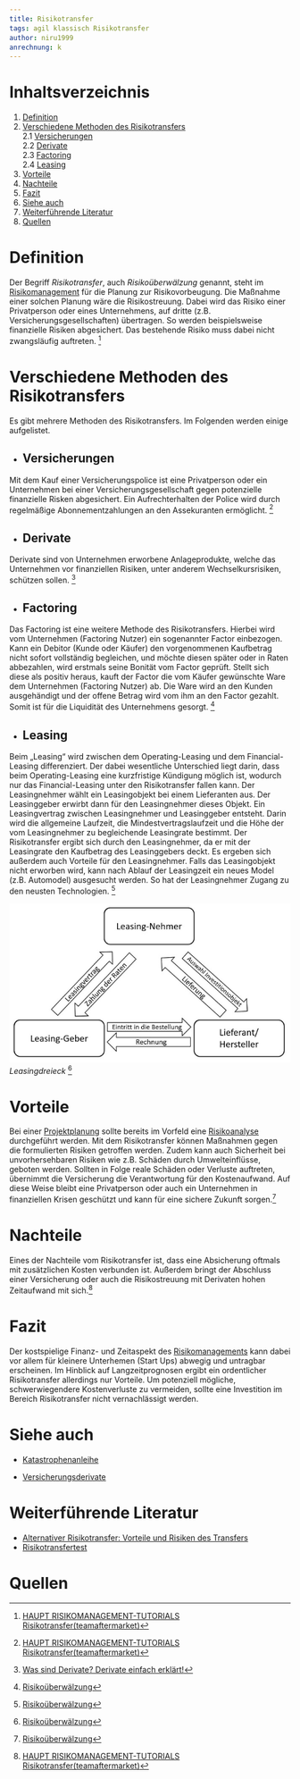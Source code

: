 ```yaml
---
title: Risikotransfer
tags: agil klassisch Risikotransfer
author: niru1999
anrechnung: k
---
```

# Inhaltsverzeichnis
1. [Definition](https://github.com/niru1999/ManagingProjectsSuccessfully.github.io/blob/main/kb/Risikotransfer.md#definition)
2. [Verschiedene Methoden des Risikotransfers](https://github.com/niru1999/ManagingProjectsSuccessfully.github.io/blob/main/kb/Risikotransfer.md#verschiedene-methoden-des-risikotransfers)  
2.1 [Versicherungen](https://github.com/niru1999/ManagingProjectsSuccessfully.github.io/blob/main/kb/Risikotransfer.md#versicherungen)  
2.2 [Derivate](https://github.com/niru1999/ManagingProjectsSuccessfully.github.io/blob/main/kb/Risikotransfer.md#derivate)  
2.3 [Factoring](https://github.com/niru1999/ManagingProjectsSuccessfully.github.io/blob/main/kb/Risikotransfer.md#factoring)  
2.4 [Leasing](https://github.com/niru1999/ManagingProjectsSuccessfully.github.io/blob/main/kb/Risikotransfer.md#leasing)
3. [Vorteile](https://github.com/niru1999/ManagingProjectsSuccessfully.github.io/blob/main/kb/Risikotransfer.md#vorteile)
4. [Nachteile](https://github.com/niru1999/ManagingProjectsSuccessfully.github.io/blob/main/kb/Risikotransfer.md#nachteile)
5. [Fazit](https://github.com/niru1999/ManagingProjectsSuccessfully.github.io/blob/main/kb/Risikotransfer.md#fazit)
6. [Siehe auch](https://github.com/niru1999/ManagingProjectsSuccessfully.github.io/blob/main/kb/Risikotransfer.md#siehe-auch)
7. [Weiterführende Literatur](https://github.com/niru1999/ManagingProjectsSuccessfully.github.io/blob/main/kb/Risikotransfer.md#weiterf%C3%BChrende-literatur)
8. [Quellen](https://github.com/niru1999/ManagingProjectsSuccessfully.github.io/blob/main/kb/Risikotransfer.md#quellen)

# Definition 
Der Begriff *Risikotransfer*, auch *Risikoüberwälzung* genannt, steht im [Risikomanagement](Risikomanagement.md) für die Planung zur Risikovorbeugung. Die Maßnahme einer solchen Planung wäre die Risikostreuung. Dabei wird das Risiko einer Privatperson oder eines Unternehmens, auf dritte (z.B. Versicherungsgesellschaften) übertragen. So werden beispielsweise finanzielle Risiken abgesichert. Das bestehende Risiko muss dabei nicht zwangsläufig auftreten.  [^1]


# Verschiedene Methoden des Risikotransfers
Es gibt mehrere Methoden des Risikotransfers. Im Folgenden werden einige aufgelistet.
* ## Versicherungen
Mit dem Kauf einer Versicherungspolice ist eine Privatperson oder ein Unternehmen bei einer Versicherungsgesellschaft gegen potenzielle finanzielle Risken abgesichert. Ein Aufrechterhalten der Police wird durch regelmäßige Abonnementzahlungen an den Assekuranten ermöglicht. [^1]
* ## Derivate
Derivate sind von Unternehmen erworbene Anlageprodukte, welche das Unternehmen vor finanziellen Risiken, unter anderem Wechselkursrisiken, schützen sollen. [^2]
* ## Factoring
Das Factoring ist eine weitere Methode des Risikotransfers. Hierbei wird vom Unternehmen (Factoring Nutzer) ein sogenannter Factor einbezogen. Kann ein Debitor (Kunde oder Käufer) den vorgenommenen Kaufbetrag nicht sofort vollständig begleichen, und möchte diesen später oder in Raten abbezahlen, wird erstmals seine Bonität vom Factor geprüft. Stellt sich diese als positiv heraus, kauft der Factor die vom Käufer gewünschte Ware dem Unternehmen (Factoring Nutzer) ab. Die Ware wird an den Kunden ausgehändigt und der offene Betrag wird vom ihm an den Factor gezahlt. Somit ist für die Liquidität des Unternehmens gesorgt. [^3]
* ## Leasing 
Beim „Leasing“ wird zwischen dem Operating-Leasing und dem Financial-Leasing differenziert. Der dabei wesentliche Unterschied liegt darin, dass beim Operating-Leasing eine kurzfristige Kündigung möglich ist, wodurch nur das Financial-Leasing unter den Risikotransfer fallen kann. Der Leasingnehmer wählt ein Leasingobjekt bei einem Lieferanten aus. Der Leasinggeber erwirbt dann für den Leasingnehmer dieses Objekt. Ein Leasingvertrag zwischen Leasingnehmer und Leasinggeber entsteht. Darin wird die allgemeine Laufzeit, die Mindestvertragslaufzeit und die Höhe der vom Leasingnehmer zu begleichende Leasingrate bestimmt.  Der Risikotransfer ergibt sich durch den Leasingnehmer, da er mit der Leasingrate den Kaufbetrag des Leasinggebers deckt. 
Es ergeben sich außerdem auch Vorteile für den Leasingnehmer.  Falls das Leasingobjekt nicht erworben wird, kann nach Ablauf der Leasingzeit ein neues Model (z.B. Automodel) ausgesucht werden. So hat der Leasingnehmer Zugang zu den neusten Technologien. [^3]

![Beispielabbildung](Risikotransfer/Leasingdreieck.jpg)  
*Leasingdreieck* [^3]

# Vorteile
Bei einer [Projektplanung](Projektplanung.md) sollte bereits im Vorfeld eine [Risikoanalyse](Risikoanalyse.md) durchgeführt werden. Mit dem Risikotransfer können Maßnahmen gegen die formulierten Risiken getroffen werden. Zudem kann auch Sicherheit bei unvorhersehbaren Risiken wie z.B. Schäden durch Umwelteinflüsse, geboten werden. Sollten in Folge reale Schäden oder Verluste auftreten, übernimmt die Versicherung die Verantwortung für den Kostenaufwand. Auf diese Weise bleibt eine Privatperson oder auch ein Unternehmen in finanziellen Krisen geschützt und kann für eine sichere Zukunft sorgen.[^3]

# Nachteile
Eines der Nachteile vom Risikotransfer ist, dass eine Absicherung oftmals mit zusätzlichen Kosten verbunden ist. Außerdem bringt der Abschluss einer Versicherung oder auch die Risikostreuung mit Derivaten hohen Zeitaufwand mit sich.[^1]

# Fazit
Der kostspielige Finanz- und Zeitaspekt des [Risikomanagements](Risikomanagement.md) kann dabei vor allem für kleinere Unterhemen (Start Ups) abwegig und untragbar erscheinen. Im Hinblick auf Langzeitprognosen ergibt ein ordentlicher Risikotransfer allerdings nur Vorteile. Um potenziell mögliche, schwerwiegendere Kostenverluste zu vermeiden, sollte eine Investition im Bereich Risikotransfer nicht vernachlässigt werden.

# Siehe auch

* [Katastrophenanleihe](https://de.wikipedia.org/wiki/Katastrophenanleihe)

* [Versicherungsderivate](https://www.versicherungsmagazin.de/lexikon/versicherungsderivate-1947038.html)

# Weiterführende Literatur

* [Alternativer Risikotransfer: Vorteile und Risiken des Transfers](https://www.bafin.de/SharedDocs/Veroeffentlichungen/DE/Fachartikel/2013/fa_bj_2013_06_alternativer_risikotransfer.html)
* [Risikotransfertest](https://www.versicherungsmagazin.de/lexikon/risikotransfertest-1946458.html)
# Quellen

[^1]: [HAUPT RISIKOMANAGEMENT-TUTORIALS
Risikotransfer(teamaftermarket)](https://teamaftermarket.com/691-risk-transfer)  
[^2]: [Was sind Derivate? Derivate einfach erklärt!](https://www.finanzfluss.de/geldanlage/derivate/)  
[^3]: [Risikoüberwälzung](https://de.wikipedia.org/wiki/Risiko%C3%BCberw%C3%A4lzung)


